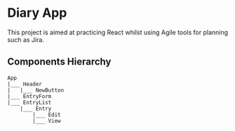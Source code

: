 # Diary App

This project is aimed at practicing React whilst using Agile tools for planning such as Jira.

## Components Hierarchy
```
App
|___ Header
|   |___ NewButton
|___ EntryForm
|___ EntryList
    |___ Entry
        |___ Edit
        |___ View
```